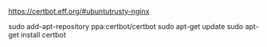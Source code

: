 
https://certbot.eff.org/#ubuntutrusty-nginx


sudo add-apt-repository ppa:certbot/certbot
sudo apt-get update
sudo apt-get install certbot 

